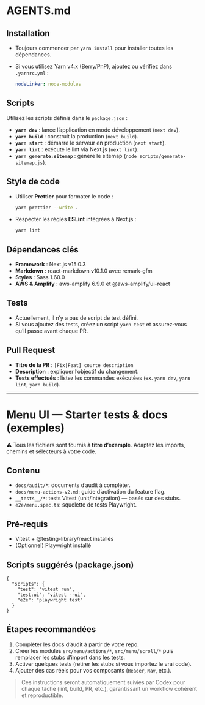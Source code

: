 # AGENTS.md

## Installation

-   Toujours commencer par `yarn install` pour installer toutes les dépendances.
-   Si vous utilisez Yarn v4.x (Berry/PnP), ajoutez ou vérifiez dans `.yarnrc.yml` :

    ```yaml
    nodeLinker: node-modules
    ```

## Scripts

Utilisez les scripts définis dans le `package.json` :

-   **`yarn dev`** : lance l’application en mode développement (`next dev`).
-   **`yarn build`** : construit la production (`next build`).
-   **`yarn start`** : démarre le serveur en production (`next start`).
-   **`yarn lint`** : exécute le lint via Next.js (`next lint`).
-   **`yarn generate:sitemap`** : génère le sitemap (`node scripts/generate-sitemap.js`).

## Style de code

-   Utiliser **Prettier** pour formater le code :

    ```bash
    yarn prettier --write .
    ```

-   Respecter les règles **ESLint** intégrées à Next.js :

    ```bash
    yarn lint
    ```

## Dépendances clés

-   **Framework** : Next.js v15.0.3
-   **Markdown** : react-markdown v10.1.0 avec remark-gfm
-   **Styles** : Sass 1.60.0
-   **AWS & Amplify** : aws-amplify 6.9.0 et @aws-amplify/ui-react

## Tests

-   Actuellement, il n’y a pas de script de test défini.
-   Si vous ajoutez des tests, créez un script `yarn test` et assurez-vous qu’il passe avant chaque PR.

## Pull Request

-   **Titre de la PR** : `[Fix|Feat] courte description`
-   **Description** : expliquer l’objectif du changement.
-   **Tests effectués** : listez les commandes exécutées (ex. `yarn dev`, `yarn lint`, `yarn build`).

---
# Menu UI — Starter tests & docs (exemples)

⚠️ Tous les fichiers sont fournis **à titre d’exemple**. Adaptez les imports, chemins et sélecteurs à votre code.

## Contenu
- `docs/audit/*`: documents d’audit à compléter.
- `docs/menu-actions-v2.md`: guide d’activation du feature flag.
- `__tests__/*`: tests Vitest (unit/intégration) — basés sur des stubs.
- `e2e/menu.spec.ts`: squelette de tests Playwright.

## Pré-requis
- Vitest + @testing-library/react installés
- (Optionnel) Playwright installé

## Scripts suggérés (package.json)
```jsonc
{
  "scripts": {
    "test": "vitest run",
    "test:ui": "vitest --ui",
    "e2e": "playwright test"
  }
}
```

## Étapes recommandées
1) Compléter les docs d’audit à partir de votre repo.
2) Créer les modules `src/menu/actions/*`, `src/menu/scroll/*` puis remplacer les stubs d’import dans les tests.
3) Activer quelques tests (retirer les stubs si vous importez le vrai code).
4) Ajouter des cas réels pour vos composants (`Header`, `Nav`, etc.).

> Ces instructions seront automatiquement suivies par Codex pour chaque tâche (lint, build, PR, etc.), garantissant un workflow cohérent et reproductible.
